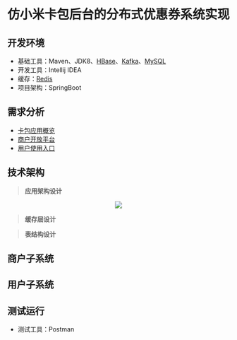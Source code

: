 <div align="center"><h1>仿小米卡包后台的分布式优惠券系统实现</h1></div>

## 开发环境

- 基础工具：Maven、JDK8、[HBase](https://duhouan.github.io/2019/05/20/HBase%20%E5%AD%98%E5%82%A8%E5%8E%9F%E7%90%86%E5%88%86%E6%9E%90/)、[Kafka](https://duhouan.github.io/2019/05/19/Kafka/)、[MySQL](https://github.com/IvanLu1024/MyCards/blob/master/notes/database.md)
- 开发工具：Intellij IDEA
- 缓存：[Redis](https://duhouan.github.io/2019/05/24/Redis/)
- 项目架构：SpringBoot

## 需求分析

- [卡包应用概览](https://github.com/DuHouAn/MCard/blob/master/notes/%E9%9C%80%E6%B1%82%E5%88%86%E6%9E%90.md#%E5%8D%A1%E5%8C%85%E5%BA%94%E7%94%A8%E6%A6%82%E8%A7%88)
- [商户开放平台](https://github.com/DuHouAn/MCard/blob/master/notes/%E9%9C%80%E6%B1%82%E5%88%86%E6%9E%90.md#%E5%95%86%E6%88%B7%E5%BC%80%E6%94%BE%E5%B9%B3%E5%8F%B0)
- [用户使用入口](https://github.com/DuHouAn/MCard/blob/master/notes/%E9%9C%80%E6%B1%82%E5%88%86%E6%9E%90.md#%E7%94%A8%E6%88%B7%E4%BD%BF%E7%94%A8%E5%85%A5%E5%8F%A3)

## 技术架构

> **应用架构设计**

<div align="center"><img src="https://gitee.com/duhouan/ImagePro/raw/master/mcard/m_8.png"/></div>

> **缓存层设计**





> **表结构设计**



## 商户子系统



## 用户子系统

## 测试运行

- 测试工具：Postman

